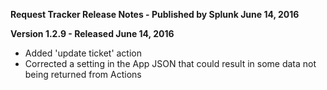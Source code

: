 **Request Tracker Release Notes - Published by Splunk June 14, 2016**


**Version 1.2.9 - Released June 14, 2016**

* Added 'update ticket' action
* Corrected a setting in the App JSON that could result in some data not being returned from Actions
